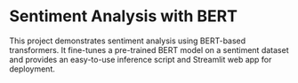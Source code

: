 # Sentiment Analysis with BERT
This project demonstrates sentiment analysis using BERT-based transformers. It fine-tunes a pre-trained BERT model on a sentiment dataset and provides an easy-to-use inference script and Streamlit web app for deployment.
